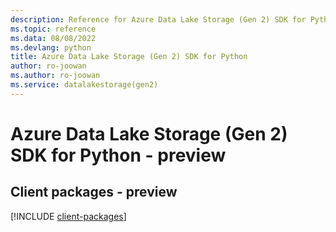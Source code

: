 ```yaml
---
description: Reference for Azure Data Lake Storage (Gen 2) SDK for Python
ms.topic: reference
ms.data: 08/08/2022
ms.devlang: python
title: Azure Data Lake Storage (Gen 2) SDK for Python
author: ro-joowan
ms.author: ro-joowan
ms.service: datalakestorage(gen2)
---
```

# Azure Data Lake Storage (Gen 2) SDK for Python - preview

## Client packages - preview
[!INCLUDE [client-packages](data-lake-storage-(gen-2)-client-index.md)]